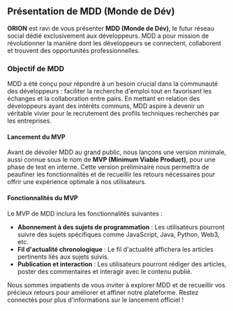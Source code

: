 ## Présentation de MDD (Monde de Dév)

**ORION** est ravi de vous présenter **MDD (Monde de Dév)**, le futur réseau social dédié exclusivement aux développeurs. MDD a pour mission de révolutionner la manière dont les développeurs se connectent, collaborent et trouvent des opportunités professionnelles.

### Objectif de MDD

MDD a été conçu pour répondre à un besoin crucial dans la communauté des développeurs : faciliter la recherche d'emploi tout en favorisant les échanges et la collaboration entre pairs. En mettant en relation des développeurs ayant des intérêts communs, MDD aspire à devenir un véritable vivier pour le recrutement des profils techniques recherchés par les entreprises.

#### Lancement du MVP

Avant de dévoiler MDD au grand public, nous lançons une version minimale, aussi connue sous le nom de **MVP (Minimum Viable Product)**, pour une phase de test en interne. Cette version préliminaire nous permettra de peaufiner les fonctionnalités et de recueillir les retours nécessaires pour offrir une expérience optimale à nos utilisateurs.

#### Fonctionnalités du MVP

Le MVP de MDD inclura les fonctionnalités suivantes :
- **Abonnement à des sujets de programmation** : Les utilisateurs pourront suivre des sujets spécifiques comme JavaScript, Java, Python, Web3, etc.
- **Fil d'actualité chronologique** : Le fil d'actualité affichera les articles pertinents liés aux sujets suivis.
- **Publication et interaction** : Les utilisateurs pourront rédiger des articles, poster des commentaires et interagir avec le contenu publié.

Nous sommes impatients de vous inviter à explorer MDD et de recueillir vos précieux retours pour améliorer et affiner notre plateforme. Restez connectés pour plus d'informations sur le lancement officiel !
